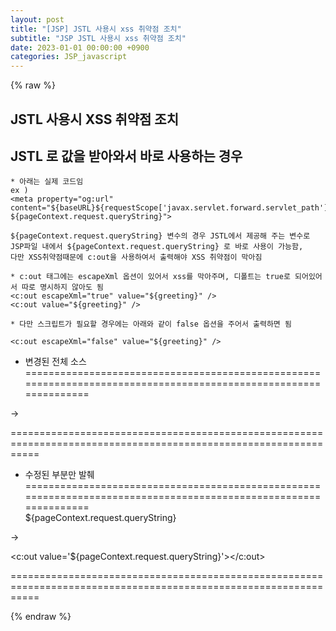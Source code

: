 ```yaml
---
layout: post
title: "[JSP] JSTL 사용시 xss 취약점 조치"
subtitle: "JSP JSTL 사용시 xss 취약점 조치"
date: 2023-01-01 00:00:00 +0900
categories: JSP_javascript
---
```

{% raw %}
## JSTL 사용시 XSS 취약점 조치  
  
## JSTL 로 값을 받아와서 바로 사용하는 경우  
  
	* 아래는 실제 코드임  
	ex )  
	<meta property="og:url" content="${baseURL}${requestScope['javax.servlet.forward.servlet_path']}?${pageContext.request.queryString}">  
  
	${pageContext.request.queryString} 변수의 경우 JSTL에서 제공해 주는 변수로  
	JSP파일 내에서 ${pageContext.request.queryString} 로 바로 사용이 가능함,  
	다만 XSS취약점때문에 c:out을 사용하여서 출력해야 XSS 취약점이 막아짐  
  
	* c:out 태그에는 escapeXml 옵션이 있어서 xss를 막아주며, 디폴트는 true로 되어있어서 따로 명시하지 않아도 됨  
	<c:out escapeXml="true" value="${greeting}" />  
	<c:out value="${greeting}" />  
  
	* 다만 스크립트가 필요할 경우에는 아래와 같이 false 옵션을 주어서 출력하면 됨  
  
	<c:out escapeXml="false" value="${greeting}" />  
  
* 변경된 전체 소스  
=================================================================================================================  
<meta property="og:url" content="${baseURL}${requestScope['javax.servlet.forward.servlet_path']}?${pageContext.request.queryString}">  
  
->  
  
<meta property="og:url" content="${baseURL}${requestScope['javax.servlet.forward.servlet_path']}?<c:out value='${pageContext.request.queryString}'></c:out>">  
=================================================================================================================  
  
* 수정된 부분만 발췌  
=================================================================================================================  
${pageContext.request.queryString}  
  
->  
  
<c:out value='${pageContext.request.queryString}'></c:out>  
  
=================================================================================================================  
  
                                                                                                                                                                                                                                                                                                                                                                                                                                                                                                                                                                                                                                                                                                                                                                                                                                                                                                                                                                                                                                                                                                                                                                                                                                                                                                                                                                                                                                                                                                                                                                                                               

{% endraw %}
